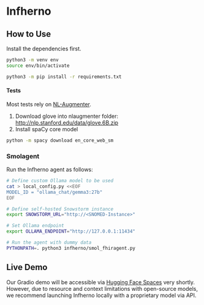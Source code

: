 # Infherno

## How to Use

Install the dependencies first.

```bash
python3 -m venv env
source env/bin/activate

python3 -m pip install -r requirements.txt
```

#### Tests
Most tests rely on [NL-Augmenter](https://github.com/GEM-benchmark/NL-Augmenter).

1. Download glove into nlaugmenter folder: http://nlp.stanford.edu/data/glove.6B.zip
2. Install spaCy core model 
```bash
python -m spacy download en_core_web_sm
```

### Smolagent

Run the Infherno agent as follows:
```bash
# Define custom Ollama model to be used
cat > local_config.py <<EOF
MODEL_ID = "ollama_chat/gemma3:27b"
EOF

# Define self-hosted Snowstorm instance
export SNOWSTORM_URL="http://<SNOMED-Instance>"

# Set Ollama endpoint
export OLLAMA_ENDPOINT="http://127.0.0.1:11434"

# Run the agent with dummy data
PYTHONPATH=. python3 infherno/smol_fhiragent.py
```

## Live Demo

Our Gradio demo will be accessible via [Hugging Face Spaces](https://huggingface.co/spaces/nfel/infherno) very shortly.
However, due to resource and context limitations with open-source models, we recommend launching Infherno locally with a proprietary model via API.
